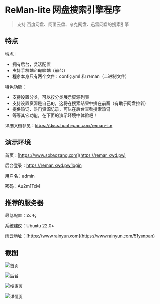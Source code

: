 # ReMan-lite 网盘搜索引擎程序

> 支持 百度网盘、阿里云盘、夸克网盘、迅雷网盘的搜索引擎

## 特点

特点：

- 拥有后台，灵活配置
- 支持手机端和电脑端（前台）
- 程序本身只有两个文件：config.yml 和 reman（二进制文件）

特色功能：

- 支持设置分类，可以按分类展示资源列表
- 支持设置资源是自己的，这将在搜索结果中排在前面（有助于网盘拉新）
- 提供热词、热门资源记录，可以在后台查看搜索热词
- 等等其它功能，在下面的演示环境中体验吧！

详细文档参见：<https://docs.hunhepan.com/reman-lite>

## 演示环境

首页：[https://www.sobaozang.com](https://reman.xwd.pw)

后台登录：<https://reman.xwd.pw/login>

用户名：admin

密码：Au2m1TdM

## 推荐的服务器

最低配置：2c4g

系统建议：Ubuntu 22.04

雨云地址：[https://www.rainyun.com](https://www.rainyun.com/51yunpan)

## 截图

![首页](image.png)

![后台](image-1.png)

![搜索页](image-2.png)

![详情页](image-3.png)
